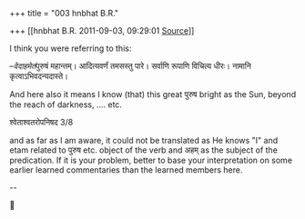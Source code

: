 +++
title = "003 hnbhat B.R."

+++
[[hnbhat B.R.	2011-09-03, 09:29:01 [Source](https://groups.google.com/g/samskrita/c/VLw4NnO0Las)]]



I think you were referring to this:

  

–*वेदाहमेतं*पुरुषं महान्तम्। आदित्यवर्णं तमसस्तु पारे। सर्वाणि रूपाणि विचित्य धीरः। नामानि कृत्वाऽभिवदन्यदास्ते।

  

And here also it means I know (that) this great पुरुष bright as the Sun, beyond the reach of darkness, .... etc.

  

श्वेताश्वतरोपनिषद 3/8

  

and as far as I am aware, it could not be translated as He knows "I" and etam related to पुरुष etc. object of the verb and अहम् as the subject of the predication. If it is your problem, better to base your interpretation on some earlier learned commentaries than the learned members here.

  

  

--  



